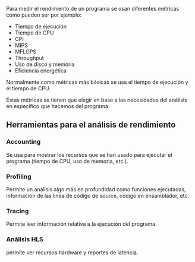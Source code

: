 Para medir el rendimiento de un programa se usan diferentes métricas como pueden ser por ejemplo:

- Tiempo de ejecución
- Tiempo de CPU
- CPI
- MIPS
- MFLOPS
- Throughput
- Uso de disco y memoria
- Eficiencia energética

Normalmente como métricas más básicas se usa el tiempo de ejecución y el tiempo de CPU.

Estas métricas se tienen que elegir en base a las necesidades del análisis en específico que hacemos del programa.

## Herramientas para el análisis de rendimiento

### Accounting

Se usa para mostrar los recursos que se han usado para ejecutar el programa (tiempo de CPU, uso de memoria, etc.).

### Profiling

Permite un análisis algo más en profundidad como funciones ejecutadas, información de las línea de código de source, código en ensamblador, etc.

### Tracing

Permite leer información relativa a la ejecución del programa.

### Análisis HLS

permite ver recursos hardware y reportes de latencia.
